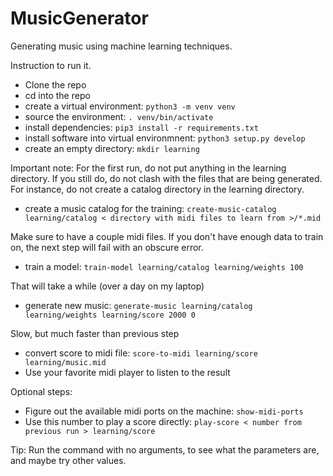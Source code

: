 # MusicGenerator
Generating music using machine learning techniques.

Instruction to run it.
* Clone the repo
* cd into the repo
* create a virtual environment: `python3 -m venv venv`
* source the environment: `. venv/bin/activate`
* install dependencies: `pip3 install -r requirements.txt`
* install software into virtual environmnent: `python3 setup.py develop`
* create an empty directory: `mkdir learning`

Important note: For the first run, do not put anything in the learning directory. If you still do, do not clash with the files that are being generated. For instance, do not create a catalog directory in the learning directory.

* create a music catalog for the training: `create-music-catalog learning/catalog < directory with midi files to learn from >/*.mid`

Make sure to have a couple midi files. If you don't have enough data to train on, the next step will fail with an obscure error.

* train a model: `train-model learning/catalog learning/weights 100`

That will take a while (over a day on my laptop)

* generate new music: `generate-music learning/catalog learning/weights learning/score 2000 0`

Slow, but much faster than previous step

* convert score to midi file: `score-to-midi learning/score learning/music.mid`
* Use your favorite midi player to listen to the result
  
Optional steps:
* Figure out the available midi ports on the machine: `show-midi-ports`
* Use this number to play a score directly: `play-score < number from previous run > learning/score`

Tip: Run the command with no arguments, to see what the parameters are, and maybe try other values.
